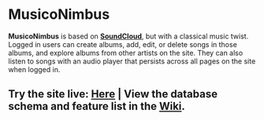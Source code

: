 # MusicoNimbus
**MusicoNimbus** is based on **[SoundCloud](https://soundcloud.com/)**, but with a classical music twist.
Logged in users can create albums, add, edit, or delete songs in those albums, and explore albums from other artists on the site.
They can also listen to songs with an audio player that persists across all pages on the site when logged in.

<h2>Try the site live: <a href=http://musiconimbus.herokuapp.com/>Here</a> <b>|</b> View the database schema and feature list in the <a href="https://github.com/cellomatt/musiconimbus/wiki">Wiki</a>.</h2>
